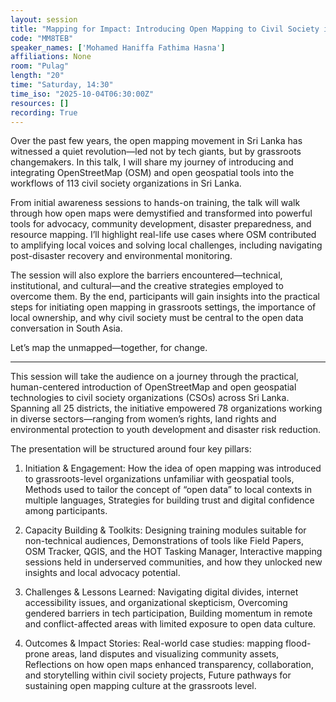 ```yaml
---
layout: session
title: "Mapping for Impact: Introducing Open Mapping to Civil Society in Sri Lanka"
code: "MM8TEB"
speaker_names: ['Mohamed Haniffa Fathima Hasna']
affiliations: None
room: "Pulag"
length: "20"
time: "Saturday, 14:30"
time_iso: "2025-10-04T06:30:00Z"
resources: []
recording: True
---
```


Over the past few years, the open mapping movement in Sri Lanka has witnessed a quiet revolution—led not by tech giants, but by grassroots changemakers. In this talk, I will share my journey of introducing and integrating OpenStreetMap (OSM) and open geospatial tools into the workflows of 113 civil society organizations in Sri Lanka.

From initial awareness sessions to hands-on training, the talk will walk through how open maps were demystified and transformed into powerful tools for advocacy, community development, disaster preparedness, and resource mapping. I’ll highlight real-life use cases where OSM contributed to amplifying local voices and solving local challenges, including navigating post-disaster recovery and environmental monitoring.

The session will also explore the barriers encountered—technical, institutional, and cultural—and the creative strategies employed to overcome them. By the end, participants will gain insights into the practical steps for initiating open mapping in grassroots settings, the importance of local ownership, and why civil society must be central to the open data conversation in South Asia.

Let’s map the unmapped—together, for change.

<hr>

This session will take the audience on a journey through the practical, human-centered introduction of OpenStreetMap and open geospatial technologies to civil society organizations (CSOs) across Sri Lanka. Spanning all 25 districts, the initiative empowered 78 organizations working in diverse sectors—ranging from women’s rights, land rights and environmental protection to youth development and disaster risk reduction.

The presentation will be structured around four key pillars:

1. Initiation &amp; Engagement: How the idea of open mapping was introduced to grassroots-level organizations unfamiliar with geospatial tools, Methods used to tailor the concept of “open data” to local contexts in multiple languages, Strategies for building trust and digital confidence among participants.

2. Capacity Building &amp; Toolkits: Designing training modules suitable for non-technical audiences, Demonstrations of tools like Field Papers, OSM Tracker, QGIS, and the HOT Tasking Manager, Interactive mapping sessions held in underserved communities, and how they unlocked new insights and local advocacy potential.

3. Challenges &amp; Lessons Learned: Navigating digital divides, internet accessibility issues, and organizational skepticism, Overcoming gendered barriers in tech participation, Building momentum in remote and conflict-affected areas with limited exposure to open data culture.

4. Outcomes &amp; Impact Stories: Real-world case studies: mapping flood-prone areas, land disputes and visualizing community assets, Reflections on how open maps enhanced transparency, collaboration, and storytelling within civil society projects, Future pathways for sustaining open mapping culture at the grassroots level.

